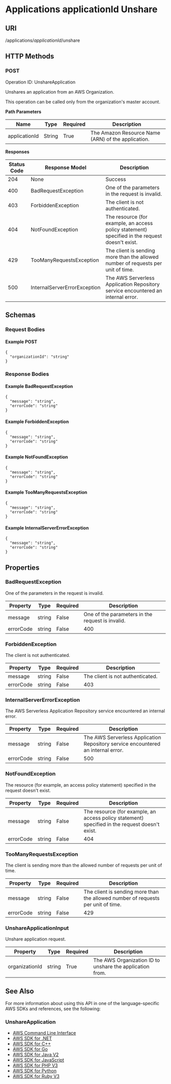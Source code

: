 # Applications applicationId Unshare<a name="applications-applicationid-unshare"></a>

## URI<a name="applications-applicationid-unshare-url"></a>

/applications/*applicationId*/unshare

## HTTP Methods<a name="applications-applicationid-unshare-http-methods"></a>

### POST<a name="applications-applicationid-unsharepost"></a>

Operation ID: UnshareApplication

Unshares an application from an AWS Organization\.

This operation can be called only from the organization's master account\.


**Path Parameters**  

| Name | Type | Required | Description | 
| --- |--- |--- |--- |
| applicationId | String | True | The Amazon Resource Name \(ARN\) of the application\. | 


**Responses**  

| Status Code | Response Model | Description | 
| --- |--- |--- |
| 204 | None | Success | 
| 400 | BadRequestException | One of the parameters in the request is invalid\. | 
| 403 | ForbiddenException | The client is not authenticated\. | 
| 404 | NotFoundException | The resource \(for example, an access policy statement\) specified in the request doesn't exist\. | 
| 429 | TooManyRequestsException | The client is sending more than the allowed number of requests per unit of time\. | 
| 500 | InternalServerErrorException | The AWS Serverless Application Repository service encountered an internal error\. | 

## Schemas<a name="applications-applicationid-unshare-schemas"></a>

### Request Bodies<a name="applications-applicationid-unshare-request-examples"></a>

#### Example POST<a name="applications-applicationid-unshare-request-body-post-example"></a>

```
{
  "organizationId": "string"
}
```

### Response Bodies<a name="applications-applicationid-unshare-response-examples"></a>

#### Example BadRequestException<a name="applications-applicationid-unshare-response-body-badrequestexception-example"></a>

```
{
  "message": "string",
  "errorCode": "string"
}
```

#### Example ForbiddenException<a name="applications-applicationid-unshare-response-body-forbiddenexception-example"></a>

```
{
  "message": "string",
  "errorCode": "string"
}
```

#### Example NotFoundException<a name="applications-applicationid-unshare-response-body-notfoundexception-example"></a>

```
{
  "message": "string",
  "errorCode": "string"
}
```

#### Example TooManyRequestsException<a name="applications-applicationid-unshare-response-body-toomanyrequestsexception-example"></a>

```
{
  "message": "string",
  "errorCode": "string"
}
```

#### Example InternalServerErrorException<a name="applications-applicationid-unshare-response-body-internalservererrorexception-example"></a>

```
{
  "message": "string",
  "errorCode": "string"
}
```

## Properties<a name="applications-applicationid-unshare-properties"></a>

### BadRequestException<a name="applications-applicationid-unshare-model-badrequestexception"></a>

One of the parameters in the request is invalid\.


| Property | Type | Required | Description | 
| --- |--- |--- |--- |
| message | string | False | One of the parameters in the request is invalid\. | 
| errorCode | string | False | 400 | 

### ForbiddenException<a name="applications-applicationid-unshare-model-forbiddenexception"></a>

The client is not authenticated\.


| Property | Type | Required | Description | 
| --- |--- |--- |--- |
| message | string | False | The client is not authenticated\. | 
| errorCode | string | False | 403 | 

### InternalServerErrorException<a name="applications-applicationid-unshare-model-internalservererrorexception"></a>

The AWS Serverless Application Repository service encountered an internal error\.


| Property | Type | Required | Description | 
| --- |--- |--- |--- |
| message | string | False | The AWS Serverless Application Repository service encountered an internal error\. | 
| errorCode | string | False | 500 | 

### NotFoundException<a name="applications-applicationid-unshare-model-notfoundexception"></a>

The resource \(for example, an access policy statement\) specified in the request doesn't exist\.


| Property | Type | Required | Description | 
| --- |--- |--- |--- |
| message | string | False | The resource \(for example, an access policy statement\) specified in the request doesn't exist\. | 
| errorCode | string | False | 404 | 

### TooManyRequestsException<a name="applications-applicationid-unshare-model-toomanyrequestsexception"></a>

The client is sending more than the allowed number of requests per unit of time\.


| Property | Type | Required | Description | 
| --- |--- |--- |--- |
| message | string | False | The client is sending more than the allowed number of requests per unit of time\. | 
| errorCode | string | False | 429 | 

### UnshareApplicationInput<a name="applications-applicationid-unshare-model-unshareapplicationinput"></a>

Unshare application request\.


| Property | Type | Required | Description | 
| --- |--- |--- |--- |
| organizationId | string | True | The AWS Organization ID to unshare the application from\. | 

## See Also<a name="applications-applicationid-unshare-see-also"></a>

For more information about using this API in one of the language\-specific AWS SDKs and references, see the following:

### UnshareApplication<a name="UnshareApplication-see-also"></a>
+ [AWS Command Line Interface](/goto/aws-cli/serverlessrepo-2017-09-08/UnshareApplication)
+ [AWS SDK for \.NET](/goto/DotNetSDKV3/serverlessrepo-2017-09-08/UnshareApplication)
+ [AWS SDK for C\+\+](/goto/SdkForCpp/serverlessrepo-2017-09-08/UnshareApplication)
+ [AWS SDK for Go](/goto/SdkForGoV1/serverlessrepo-2017-09-08/UnshareApplication)
+ [AWS SDK for Java V2](/goto/SdkForJavaV2/serverlessrepo-2017-09-08/UnshareApplication)
+ [AWS SDK for JavaScript](/goto/AWSJavaScriptSDK/serverlessrepo-2017-09-08/UnshareApplication)
+ [AWS SDK for PHP V3](/goto/SdkForPHPV3/serverlessrepo-2017-09-08/UnshareApplication)
+ [AWS SDK for Python](/goto/boto3/serverlessrepo-2017-09-08/UnshareApplication)
+ [AWS SDK for Ruby V3](/goto/SdkForRubyV3/serverlessrepo-2017-09-08/UnshareApplication)